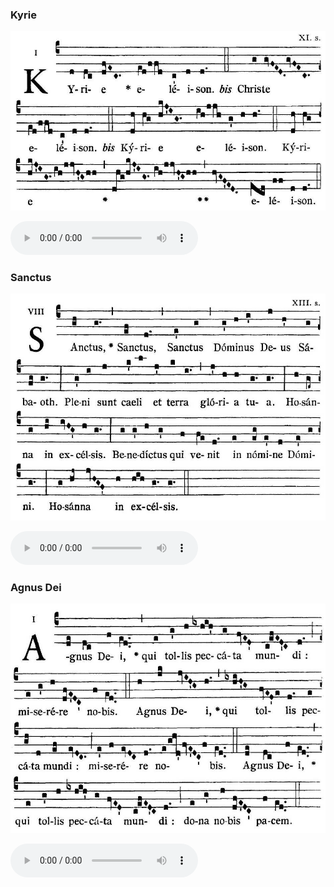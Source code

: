 ### Kyrie

![](images/mass-xiii-kyrie.jpg)

<audio src="https://www.ccwatershed.org/audio/djc_13_kyrie_mp3_1/download/" controls="controls"></audio>

### Sanctus

![](images/mass-xiii-sanctus.jpg)

<audio src="https://www.ccwatershed.org/audio/djc_13_sanctus_mp3_1/download/" controls="controls"></audio>

### Agnus Dei

![](images/mass-xiii-agnus.jpg)

<audio src="https://www.ccwatershed.org/audio/djc_13_agnus_mp3_1/download/" controls="controls"></audio>
